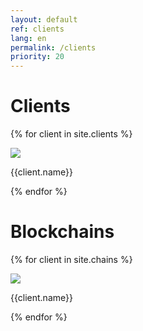 ```yaml
---
layout: default
ref: clients
lang: en
permalink: /clients
priority: 20
---
```


# Clients

<div class="row">

{% for client in site.clients %}
 <div class="col-sm-4 col-md-4">
   <div class="thumbnail">
    <a href="{{client.URL}}" target="_blank">
     <img src="{{client.img}}" style="max-height:64px" />
    </a>
    <div class="caption text-center">
     <p>{{client.name}}</p>
    </div>
   </div>
 </div>
{% endfor %}

</div>

# Blockchains

<div class="row">

{% for client in site.chains %}
 <div class="col-sm-4 col-md-4">
   <div class="thumbnail">
    <a href="{{client.URL}}" target="_blank">
     <img src="{{client.img}}" style="max-height:64px" />
    </a>
    <div class="caption text-center">
     <p>{{client.name}}</p>
    </div>
   </div>
 </div>
{% endfor %}

</div>
